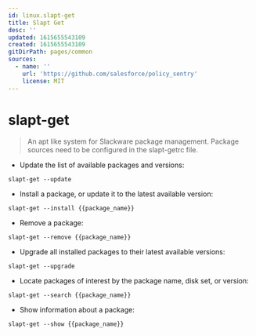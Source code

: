 ```yaml
---
id: linux.slapt-get
title: Slapt Get
desc: ''
updated: 1615655543109
created: 1615655543109
gitDirPath: pages/common
sources:
  - name: ''
    url: 'https://github.com/salesforce/policy_sentry'
    license: MIT
---
```

# slapt-get

> An apt like system for Slackware package management.
> Package sources need to be configured in the slapt-getrc file.

- Update the list of available packages and versions:

`slapt-get --update`

- Install a package, or update it to the latest available version:

`slapt-get --install {{package_name}}`

- Remove a package:

`slapt-get --remove {{package_name}}`

- Upgrade all installed packages to their latest available versions:

`slapt-get --upgrade`

- Locate packages of interest by the package name, disk set, or version:

`slapt-get --search {{package_name}}`

- Show information about a package:

`slapt-get --show {{package_name}}`

